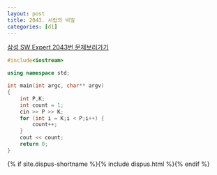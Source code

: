 ```yaml
---
layout: post
title: 2043. 서랍의 비밀
categories: [d1]
---
```

[삼성 SW Expert 2043번 문제보러가기](https://swexpertacademy.com/main/code/problem/problemDetail.do?contestProbId=AV5QJ_8KAx8DFAUq&categoryId=AV5QJ_8KAx8DFAUq&categoryType=CODE)

```cpp
#include<iostream>

using namespace std;

int main(int argc, char** argv)
{
	int P,K;
	int count = 1;
	cin >> P >> K;
	for (int i = K;i < P;i++) {
		count++;
	}
	cout << count;
	return 0;
}
```

{% if site.dispus-shortname %}{% include dispus.html %}{% endif %}